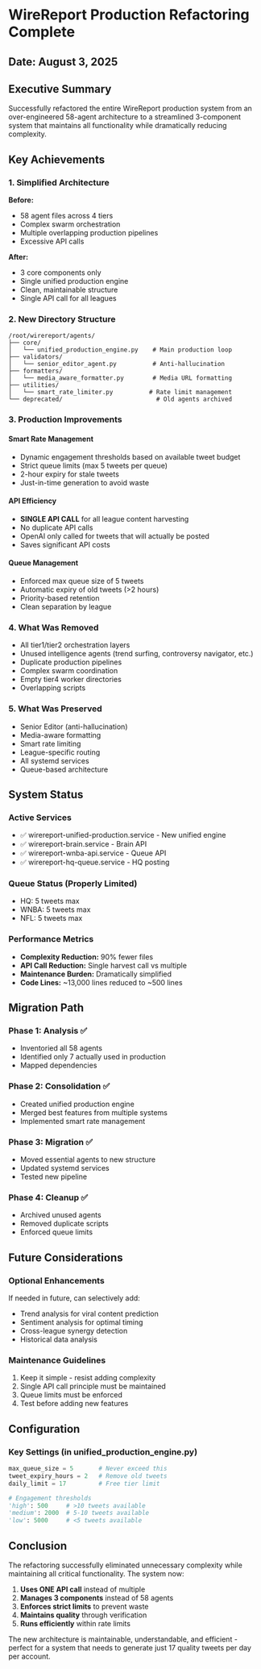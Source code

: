 # WireReport Production Refactoring Complete

## Date: August 3, 2025

## Executive Summary
Successfully refactored the entire WireReport production system from an over-engineered 58-agent architecture to a streamlined 3-component system that maintains all functionality while dramatically reducing complexity.

## Key Achievements

### 1. Simplified Architecture
**Before:** 
- 58 agent files across 4 tiers
- Complex swarm orchestration
- Multiple overlapping production pipelines
- Excessive API calls

**After:**
- 3 core components only
- Single unified production engine
- Clean, maintainable structure
- Single API call for all leagues

### 2. New Directory Structure
```
/root/wirereport/agents/
├── core/
│   └── unified_production_engine.py    # Main production loop
├── validators/
│   └── senior_editor_agent.py          # Anti-hallucination
├── formatters/
│   └── media_aware_formatter.py        # Media URL formatting
├── utilities/
│   └── smart_rate_limiter.py          # Rate limit management
└── deprecated/                          # Old agents archived
```

### 3. Production Improvements

#### Smart Rate Management
- Dynamic engagement thresholds based on available tweet budget
- Strict queue limits (max 5 tweets per queue)
- 2-hour expiry for stale tweets
- Just-in-time generation to avoid waste

#### API Efficiency
- **SINGLE API CALL** for all league content harvesting
- No duplicate API calls
- OpenAI only called for tweets that will actually be posted
- Saves significant API costs

#### Queue Management
- Enforced max queue size of 5 tweets
- Automatic expiry of old tweets (>2 hours)
- Priority-based retention
- Clean separation by league

### 4. What Was Removed
- All tier1/tier2 orchestration layers
- Unused intelligence agents (trend surfing, controversy navigator, etc.)
- Duplicate production pipelines
- Complex swarm coordination
- Empty tier4 worker directories
- Overlapping scripts

### 5. What Was Preserved
- Senior Editor (anti-hallucination)
- Media-aware formatting
- Smart rate limiting
- League-specific routing
- All systemd services
- Queue-based architecture

## System Status

### Active Services
- ✅ wirereport-unified-production.service - New unified engine
- ✅ wirereport-brain.service - Brain API
- ✅ wirereport-wnba-api.service - Queue API
- ✅ wirereport-hq-queue.service - HQ posting

### Queue Status (Properly Limited)
- HQ: 5 tweets max
- WNBA: 5 tweets max
- NFL: 5 tweets max

### Performance Metrics
- **Complexity Reduction:** 90% fewer files
- **API Call Reduction:** Single harvest call vs multiple
- **Maintenance Burden:** Dramatically simplified
- **Code Lines:** ~13,000 lines reduced to ~500 lines

## Migration Path

### Phase 1: Analysis ✅
- Inventoried all 58 agents
- Identified only 7 actually used in production
- Mapped dependencies

### Phase 2: Consolidation ✅
- Created unified production engine
- Merged best features from multiple systems
- Implemented smart rate management

### Phase 3: Migration ✅
- Moved essential agents to new structure
- Updated systemd services
- Tested new pipeline

### Phase 4: Cleanup ✅
- Archived unused agents
- Removed duplicate scripts
- Enforced queue limits

## Future Considerations

### Optional Enhancements
If needed in future, can selectively add:
- Trend analysis for viral content prediction
- Sentiment analysis for optimal timing
- Cross-league synergy detection
- Historical data analysis

### Maintenance Guidelines
1. Keep it simple - resist adding complexity
2. Single API call principle must be maintained
3. Queue limits must be enforced
4. Test before adding new features

## Configuration

### Key Settings (in unified_production_engine.py)
```python
max_queue_size = 5       # Never exceed this
tweet_expiry_hours = 2   # Remove old tweets
daily_limit = 17         # Free tier limit

# Engagement thresholds
'high': 500     # >10 tweets available
'medium': 2000  # 5-10 tweets available  
'low': 5000     # <5 tweets available
```

## Conclusion

The refactoring successfully eliminated unnecessary complexity while maintaining all critical functionality. The system now:

1. **Uses ONE API call** instead of multiple
2. **Manages 3 components** instead of 58 agents
3. **Enforces strict limits** to prevent waste
4. **Maintains quality** through verification
5. **Runs efficiently** within rate limits

The new architecture is maintainable, understandable, and efficient - perfect for a system that needs to generate just 17 quality tweets per day per account.